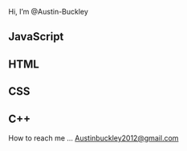 Hi, I’m @Austin-Buckley

## JavaScript
## HTML
## CSS
## C++

How to reach me ...
Austinbuckley2012@gmail.com

<!---
Austin-Buckley/Austin-Buckley is a ✨ special ✨ repository because its `README.md` (this file) appears on your GitHub profile.
You can click the Preview link to take a look at your changes.
--->
